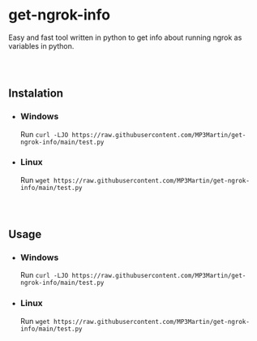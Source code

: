 # get-ngrok-info
Easy and fast tool written in python to get info about running ngrok as variables in python.
### ‎



## Instalation
* ### Windows
	Run `curl -LJO https://raw.githubusercontent.com/MP3Martin/get-ngrok-info/main/test.py`
	
* ### Linux
	Run `wget https://raw.githubusercontent.com/MP3Martin/get-ngrok-info/main/test.py`
### ‎

## Usage
* ### Windows
	Run `curl -LJO https://raw.githubusercontent.com/MP3Martin/get-ngrok-info/main/test.py`
	
* ### Linux
	Run `wget https://raw.githubusercontent.com/MP3Martin/get-ngrok-info/main/test.py`
